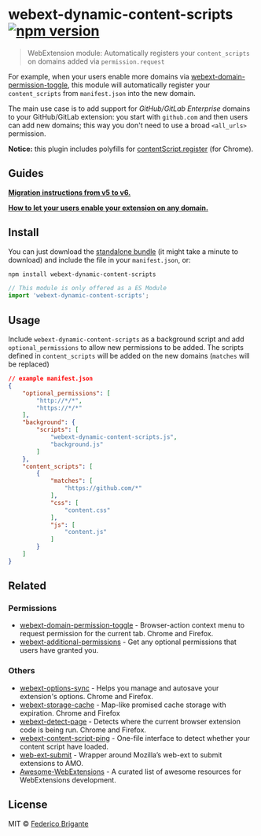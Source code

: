# webext-dynamic-content-scripts [![npm version](https://img.shields.io/npm/v/webext-dynamic-content-scripts.svg)](https://www.npmjs.com/package/webext-dynamic-content-scripts)

> WebExtension module: Automatically registers your `content_scripts` on domains added via `permission.request`

For example, when your users enable more domains via [webext-domain-permission-toggle](https://github.com/fregante/webext-domain-permission-toggle), this module will automatically register your `content_scripts` from `manifest.json` into the new domain.

The main use case is to add support for _GitHub/GitLab Enterprise_ domains to your GitHub/GitLab extension: you start with `github.com` and then users can add new domains; this way you don't need to use a broad `<all_urls>` permission.

**Notice:** this plugin includes polyfills for [contentScript.register](https://github.com/fregante/content-scripts-register-polyfill) (for Chrome).

## Guides

[**Migration instructions from v5 to v6.**](https://github.com/fregante/webext-dynamic-content-scripts/pull/9)

[**How to let your users enable your extension on any domain.**](how-to-add-github-enterprise-support-to-web-extensions.md)

## Install

You can just download the [standalone bundle](https://packd.fregante.now.sh/webext-dynamic-content-scripts) (it might take a minute to download) and include the file in your `manifest.json`, or:

```sh
npm install webext-dynamic-content-scripts
```

```js
// This module is only offered as a ES Module
import 'webext-dynamic-content-scripts';
```

## Usage

Include `webext-dynamic-content-scripts` as a background script and add `optional_permissions` to allow new permissions to be added. The scripts defined in `content_scripts` will be added on the new domains (`matches` will be replaced)

```json
// example manifest.json
{
	"optional_permissions": [
		"http://*/*",
		"https://*/*"
	],
	"background": {
		"scripts": [
			"webext-dynamic-content-scripts.js",
			"background.js"
		]
	},
	"content_scripts": [
		{
			"matches": [
				"https://github.com/*"
			],
			"css": [
				"content.css"
			],
			"js": [
				"content.js"
			]
		}
	]
}
```

## Related

### Permissions

- [webext-domain-permission-toggle](https://github.com/fregante/webext-domain-permission-toggle) - Browser-action context menu to request permission for the current tab. Chrome and Firefox.
- [webext-additional-permissions](https://github.com/fregante/webext-additional-permissions) - Get any optional permissions that users have granted you.

### Others

- [webext-options-sync](https://github.com/fregante/webext-options-sync) - Helps you manage and autosave your extension's options. Chrome and Firefox.
- [webext-storage-cache](https://github.com/fregante/webext-storage-cache) - Map-like promised cache storage with expiration. Chrome and Firefox
- [webext-detect-page](https://github.com/fregante/webext-detect-page) - Detects where the current browser extension code is being run. Chrome and Firefox.
- [webext-content-script-ping](https://github.com/fregante/webext-content-script-ping) - One-file interface to detect whether your content script have loaded.
- [web-ext-submit](https://github.com/fregante/web-ext-submit) - Wrapper around Mozilla’s web-ext to submit extensions to AMO.
- [Awesome-WebExtensions](https://github.com/fregante/Awesome-WebExtensions) - A curated list of awesome resources for WebExtensions development.

## License

MIT © [Federico Brigante](https://fregante.com)
